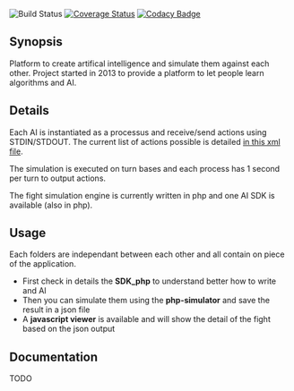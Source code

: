 ![Build Status](https://travis-ci.org/cmizony/ai-wars.svg?branch=master)
[![Coverage Status](https://coveralls.io/repos/cmizony/ai_wars/badge.svg?branch=master)](https://coveralls.io/r/cmizony/ai_wars?branch=master)
[![Codacy Badge](https://www.codacy.com/project/badge/7de8b77161bb4e49ab31b751138ef21b)](https://www.codacy.com/public/cmizony/ai_wars)

## Synopsis
Platform to create artifical intelligence and simulate them against each other.
Project started in 2013 to provide a platform to let people learn algorithms
and AI.


## Details
Each AI is instantiated as a processus and receive/send actions using
STDIN/STDOUT. The current list of actions possible is detailed [in this xml file](php\_simulator/src/resources/spell.xml).

The simulation is executed on turn bases and each process has 1 second per turn
to output actions.

The fight simulation engine is currently written in php and one AI SDK is
available (also in php).

## Usage

Each folders are independant between each other and all contain on piece of the
application.
- First check in details the **SDK\_php** to understand better how to write and
  AI
- Then you can simulate them using the **php-simulator** and save the result in
  a json file
- A **javascript viewer** is available and will show the detail of the fight
  based on the json output


## Documentation

TODO
